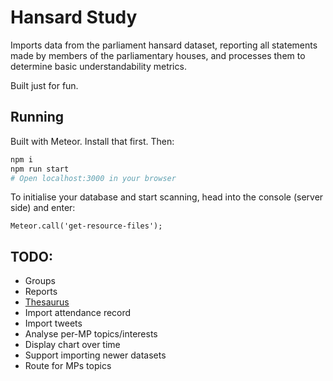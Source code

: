 #  Hansard Study

Imports data from the parliament hansard dataset, reporting all statements made by members of the parliamentary houses, and processes them to determine basic understandability metrics. 

Built just for fun.

## Running

Built with Meteor. Install that first. Then:

```bash
npm i
npm run start
# Open localhost:3000 in your browser
```

To initialise your database and start scanning, head into the console (server side) and enter:

```
Meteor.call('get-resource-files');
```

## TODO:

- Groups
- Reports
- [Thesaurus](http://explore.data.parliament.uk/?learnmore=Thesaurus)
- Import attendance record
- Import tweets
- Analyse per-MP topics/interests
- Display chart over time
- Support importing newer datasets
- Route for MPs topics